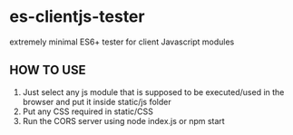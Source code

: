 # es-clientjs-tester
extremely minimal ES6+ tester for client Javascript modules



## HOW TO USE
1. Just select any js module that is supposed to be executed/used in the browser and put it inside static/js folder
2. Put any CSS required in static/CSS
3. Run the CORS server using node index.js or npm start
